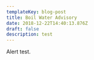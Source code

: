 ```yaml
---
templateKey: blog-post
title: Boil Water Advisory
date: 2018-12-22T14:40:13.876Z
draft: false
description: test
---
```

Alert test.
